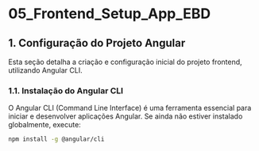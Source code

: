 # 05_Frontend_Setup_App_EBD

## 1. Configuração do Projeto Angular

Esta seção detalha a criação e configuração inicial do projeto frontend, utilizando Angular CLI.

### 1.1. Instalação do Angular CLI

O Angular CLI (Command Line Interface) é uma ferramenta essencial para iniciar e desenvolver aplicações Angular. Se ainda não estiver instalado globalmente, execute:

```bash
npm install -g @angular/cli
```
